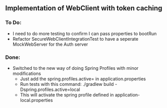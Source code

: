 ## Implementation of WebClient with token caching

### To Do:

- I need to do more testing to confirm I can pass properties to bootRun
- Refactor SecureWebClientIntegrationTest to have a seperate MockWebServer for the Auth server

### Done:

- Switched to the new way of doing Spring Profiles with minor modifications
    - Just add the spring.profiles.active= in application.properties
    - Run tests with this command: ./gradlew build -Dspring.profiles.active=local
    - This will activate the spring profile defined in application-local.properties